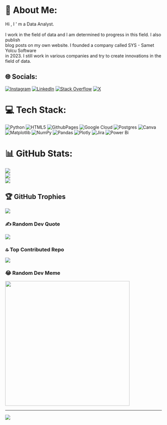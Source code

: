 # 💫 About Me:
Hi , I ' m a Data Analyst.<br><br>I work in the field of data and I am determined to progress in this field. I also publish <br>blog posts on my own website. I founded a company called SYS - Samet Yolcu Software <br>in 2023. I still work in various companies and try to create innovations in the field of data.<br>


## 🌐 Socials:
[![Instagram](https://img.shields.io/badge/Instagram-%23E4405F.svg?logo=Instagram&logoColor=white)](https://instagram.com/sametyolcusty) [![LinkedIn](https://img.shields.io/badge/LinkedIn-%230077B5.svg?logo=linkedin&logoColor=white)](https://linkedin.com/in/sametyolcusty) [![Stack Overflow](https://img.shields.io/badge/-Stackoverflow-FE7A16?logo=stack-overflow&logoColor=white)](https://meta.stackoverflow.com/users/23614045/) [![X](https://img.shields.io/badge/X-black.svg?logo=X&logoColor=white)](https://x.com/sametylcu) 

# 💻 Tech Stack:
![Python](https://img.shields.io/badge/python-3670A0?style=for-the-badge&logo=python&logoColor=ffdd54) ![HTML5](https://img.shields.io/badge/html5-%23E34F26.svg?style=for-the-badge&logo=html5&logoColor=white) ![GithubPages](https://img.shields.io/badge/github%20pages-121013?style=for-the-badge&logo=github&logoColor=white) ![Google Cloud](https://img.shields.io/badge/GoogleCloud-%234285F4.svg?style=for-the-badge&logo=google-cloud&logoColor=white) ![Postgres](https://img.shields.io/badge/postgres-%23316192.svg?style=for-the-badge&logo=postgresql&logoColor=white) ![Canva](https://img.shields.io/badge/Canva-%2300C4CC.svg?style=for-the-badge&logo=Canva&logoColor=white) ![Matplotlib](https://img.shields.io/badge/Matplotlib-%23ffffff.svg?style=for-the-badge&logo=Matplotlib&logoColor=black) ![NumPy](https://img.shields.io/badge/numpy-%23013243.svg?style=for-the-badge&logo=numpy&logoColor=white) ![Pandas](https://img.shields.io/badge/pandas-%23150458.svg?style=for-the-badge&logo=pandas&logoColor=white) ![Plotly](https://img.shields.io/badge/Plotly-%233F4F75.svg?style=for-the-badge&logo=plotly&logoColor=white) ![Jira](https://img.shields.io/badge/jira-%230A0FFF.svg?style=for-the-badge&logo=jira&logoColor=white) ![Power Bi](https://img.shields.io/badge/power_bi-F2C811?style=for-the-badge&logo=powerbi&logoColor=black)
# 📊 GitHub Stats:
![](https://github-readme-stats.vercel.app/api?username=sametyolcusty&theme=dark&hide_border=true&include_all_commits=false&count_private=false)<br/>
![](https://github-readme-streak-stats.herokuapp.com/?user=sametyolcusty&theme=dark&hide_border=true)<br/>
![](https://github-readme-stats.vercel.app/api/top-langs/?username=sametyolcusty&theme=dark&hide_border=true&include_all_commits=false&count_private=false&layout=compact)

## 🏆 GitHub Trophies
![](https://github-profile-trophy.vercel.app/?username=sametyolcusty&theme=onedark&no-frame=true&no-bg=true&margin-w=4)

### ✍️ Random Dev Quote
![](https://quotes-github-readme.vercel.app/api?type=horizontal&theme=radical)

### 🔝 Top Contributed Repo
![](https://github-contributor-stats.vercel.app/api?username=sametyolcusty&limit=5&theme=onedark&combine_all_yearly_contributions=true)

### 😂 Random Dev Meme
<img src='https://randommeme-five.vercel.app/' style="height: 400px;"/>

---
[![](https://visitcount.itsvg.in/api?id=sametyolcusty&icon=5&color=12)](https://visitcount.itsvg.in)

<!-- Proudly created with GPRM ( https://gprm.itsvg.in ) -->

